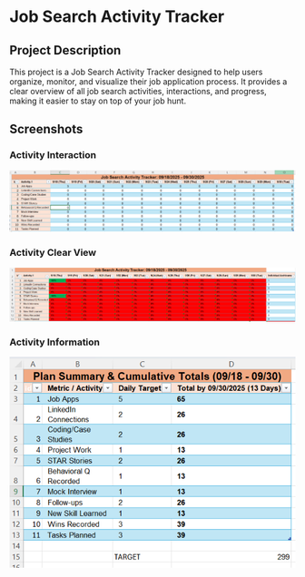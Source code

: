 # Job Search Activity Tracker

## Project Description
This project is a Job Search Activity Tracker designed to help users organize, monitor, and visualize their job application process. It provides a clear overview of all job search activities, interactions, and progress, making it easier to stay on top of your job hunt.

## Screenshots

### Activity Interaction
![Activity Interaction](assets/images/activitty_interaction.png)

### Activity Clear View
![Activity Clear View](assets/images/activity_clear_view.png)

### Activity Information
![Activity Information](assets/images/activity_information.png)